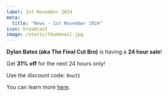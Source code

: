 ```yaml
---
label: 1st November 2024
meta:
  title: "News - 1st November 2024"
icon: broadcast
image: /static/thumbnail.jpg
---
```


**Dylan Bates (aka The Final Cut Bro)** is having a **24 hour sale**!

Get **31% off** for the next 24 hours only!

Use the discount code: `Boo31`

You can learn more [here](https://www.mastermotion5.com/?coupon=BOO31).